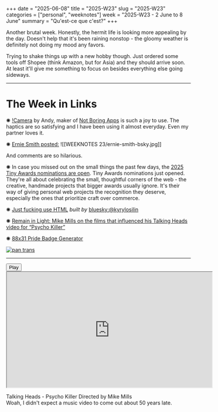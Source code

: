 +++
date = "2025-06-08"
title = "2025-W23"
slug = "2025-W23"
categories = ["personal", "weeknotes"]
week = "2025-W23 - 2 June to 8 June"
summary = "Qu'est-ce que c'est?"
+++

Another brutal week. Honestly, the hermit life is looking more appealing by the day. Doesn't help that it's been raining nonstop - the gloomy weather is definitely not doing my mood any favors.

Trying to shake things up with a new hobby though. Just ordered some tools off Shopee (think Amazon, but for Asia) and they should arrive soon. At least it'll give me something to focus on besides everything else going sideways.

---

# The Week in Links

✺ [!Camera](https://notbor.ing/product/camera) by Andy, maker of [Not Boring Apps](https://notbor.ing/) is such a joy to use. The haptics are so satisfying and I have been using it almost everyday. Even my partner loves it. 

✺ [Ernie Smith posted:](https://bsky.app/profile/ernie.tedium.co/post/3lqy4kynq722u)
![[WEEKNOTES 23/ernie-smith-bsky.jpg]]

And comments are so hilarious.

✺ In case you missed out on the small things the past few days, the [2025 Tiny Awards nominations are open](https://tinyawards.net/). Tiny Awards nominations just opened. They're all about celebrating the small, thoughtful corners of the web - the creative, handmade projects that bigger awards usually ignore. It's their way of giving personal web projects the recognition they deserve, especially the ones that prioritize craft over commerce.

✺ [Just fucking use HTML](https://justfuckingusehtml.com/) *built by* [bluesky:@kyrylosilin](https://bsky.app/profile/kyrylo.org)

✺ [Remain in Light: Mike Mills on the films that influenced his Talking Heads video for “Psycho Killer”](https://letterboxd.com/journal/mike-mills-talking-heads-interview-psycho-killer/)

✺ [88x31 Pride Badge Generator](https://badge.les.bi/)

<a href="https://badge.les.bi"><img title="pan trans" style="image-rendering: pixelated;" src="https://badge.les.bi/88x31/pan/trans/half/outset.png"></a>

---

<lite-youtube videoid="CJ54eImz88w" style="background-image: url(&quot;https://i.ytimg.com/vi/CJ54eImz88w/hqdefault.jpg&quot;);" class="lyt-activated"><button type="button" class="lty-playbtn"><span class="lyt-visually-hidden">Play</span></button><iframe width="560" height="315" title="Play" allow="accelerometer; autoplay; encrypted-media; gyroscope; picture-in-picture" allowfullscreen="" src="https://www.youtube-nocookie.com/embed/CJ54eImz88w?autoplay"></iframe></lite-youtube>

Talking Heads - Psycho Killer Directed by Mike Mills
<br>
Woah, I didn't expect a music video to come out about 50 years late.